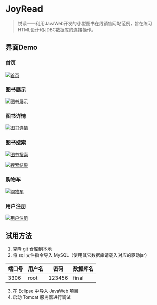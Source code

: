 # JoyRead
>悦读——利用JavaWeb开发的小型图书在线销售网站范例，旨在练习HTML设计和JDBC数据库的连接操作。

## 界面Demo

### 首页

[![首页](https://s1.ax1x.com/2020/07/16/Urk954.md.png)](https://imgchr.com/i/Urk954)

### 图书展示

[![图书展示](https://s1.ax1x.com/2020/07/16/UrkPPJ.md.png)](https://imgchr.com/i/UrkPPJ)

### 图书详情

[![图书详情](https://s1.ax1x.com/2020/07/16/UrFvrV.md.png)](https://imgchr.com/i/UrFvrV)

### 图书搜索

[![图书搜索](https://s1.ax1x.com/2020/07/16/UrFOvq.md.png)](https://imgchr.com/i/UrFOvq)

[![搜索结果](https://s1.ax1x.com/2020/07/16/UrkSVU.md.png)](https://imgchr.com/i/UrkSVU)

### 购物车

[![购物车](https://s1.ax1x.com/2020/07/16/UrFjK0.md.png)](https://imgchr.com/i/UrFjK0)

### 用户注册

[![用户注册](https://s1.ax1x.com/2020/07/16/UrFxbT.md.png)](https://imgchr.com/i/UrFxbT)

## 试用方法

1. 克隆 git 仓库到本地
2. 将 sql 文件指令导入 MySQL（使用其它数据库请载入对应的驱动jar）

端口号 | 用户名 |  密码  | 数据库名
------|--------|--------|---------
 3306 |  root  | 123456 | final
 
3. 在 Eclipse 中导入 JavaWeb 项目
4. 启动 Tomcat 服务器进行调试
